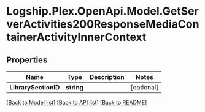 # Logship.Plex.OpenApi.Model.GetServerActivities200ResponseMediaContainerActivityInnerContext

## Properties

Name | Type | Description | Notes
------------ | ------------- | ------------- | -------------
**LibrarySectionID** | **string** |  | [optional] 

[[Back to Model list]](../../README.md#documentation-for-models) [[Back to API list]](../../README.md#documentation-for-api-endpoints) [[Back to README]](../../README.md)

